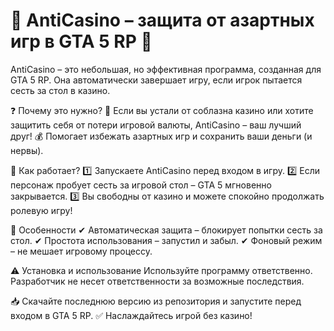 # 🎰 AntiCasino – защита от азартных игр в GTA 5 RP 🎰
AntiCasino – это небольшая, но эффективная программа, созданная для GTA 5 RP. Она автоматически завершает игру, если игрок пытается сесть за стол в казино.

❓ Почему это нужно?
  🎯 Если вы устали от соблазна казино или хотите защитить себя от потери игровой валюты, AntiCasino – ваш лучший друг!
  💰 Помогает избежать азартных игр и сохранить ваши деньги (и нервы).

🚀 Как работает?
  1️⃣ Запускаете AntiCasino перед входом в игру.
  2️⃣ Если персонаж пробует сесть за игровой стол – GTA 5 мгновенно закрывается.
  3️⃣ Вы свободны от казино и можете спокойно продолжать ролевую игру!

🌟 Особенности
✔ Автоматическая защита – блокирует попытки сесть за стол.
✔ Простота использования – запустил и забыл.
✔ Фоновый режим – не мешает игровому процессу.

⚠️ Установка и использование
Используйте программу ответственно. Разработчик не несет ответственности за возможные последствия.

📥 Скачайте последнюю версию из репозитория и запустите перед входом в GTA 5 RP.
✅ Наслаждайтесь игрой без казино!
